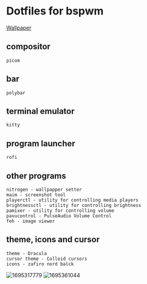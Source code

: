 # Dotfiles for bspwm
[Wallpaper](https://github.com/saint49g/dotfiles-arch-bspwm/blob/main/0173.jpg)
## compositor
```
picom
```
## bar
```
polybar
```
## terminal emulator
```
kitty
```
## program launcher
```
rofi
```

## other programs 
```
nitrogen - wallpapper setter
maim - screenshot tool
playerctl - utility for controlling media players 
brightnessctl - utility for controlling brightness
pamixer - utility for controlling volume
pavucontrol - PulseAudio Volume Control
feh - image viewer
```
## theme, icons and cursor
```
theme - Dracula
cursor theme - Colloid cursors
icons - zafiro nord balck
```
![1695317779](https://github.com/saint49g/dotfiles-bspwm/assets/131678603/8d59aede-f415-4cda-aca3-c952f32a1be2)
![1695361044](https://github.com/saint49g/dotfiles-bspwm/assets/131678603/dccf254a-f582-4825-999e-dbd3f6edc483)




